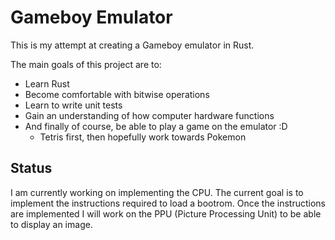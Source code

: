 # Gameboy Emulator

This is my attempt at creating a Gameboy emulator in Rust.

The main goals of this project are to:
- Learn Rust
- Become comfortable with bitwise operations
- Learn to write unit tests
- Gain an understanding of how computer hardware functions
- And finally of course, be able to play a game on the emulator :D
    - Tetris first, then hopefully work towards Pokemon

## Status

I am currently working on implementing the CPU.
The current goal is to implement the instructions required to load a bootrom.
Once the instructions are implemented I will work on the PPU (Picture Processing Unit) to be able to display an image.